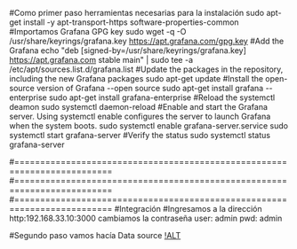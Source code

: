 #Como primer paso herramientas necesarias para la instalación 
sudo apt-get install -y apt-transport-https software-properties-common
#Importamos Grafana GPG key
sudo wget -q -O /usr/share/keyrings/grafana.key https://apt.grafana.com/gpg.key
#Add the Grafana 
echo "deb [signed-by=/usr/share/keyrings/grafana.key] https://apt.grafana.com stable main" | sudo tee -a /etc/apt/sources.list.d/grafana.list
#Update the packages in the repository, including the new Grafana packages
sudo apt-get update
#Install the open-source version of Grafana 
--open source sudo apt-get install grafana
--enterprise sudo apt-get install grafana-enterprise
#Reload the systemctl deamon
sudo systemctl daemon-reload
#Enable and start the Grafana server. Using systemctl enable configures the server to launch Grafana when the system boots.
sudo systemctl enable grafana-server.service
sudo systemctl start grafana-server
#Verify the status 
sudo systemctl status grafana-server

#=========================================================================
#=========================================================================
#=========================================================================
#Integración
#Ingresamos a la dirección http:192.168.33.10:3000
cambiamos la contraseña 
user: admin
pwd:  admin

#Segundo paso vamos hacía Data source 
[!ALT](/integrations1.png)
